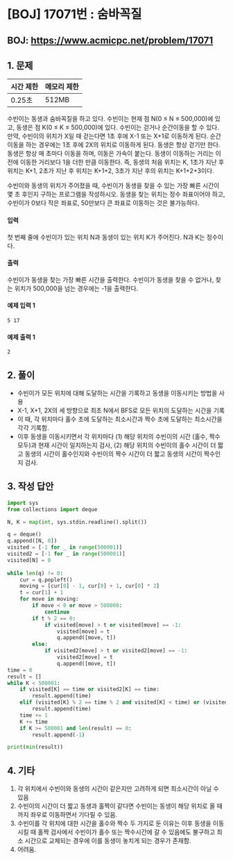 #  [BOJ] 17071번 : 숨바꼭질

## BOJ: https://www.acmicpc.net/problem/17071

## 1. 문제

|시간 제한| 메모리 제한| 
|:----|:----|
|0.25초|512MB|

수빈이는 동생과 숨바꼭질을 하고 있다. 수빈이는 현재 점 N(0 ≤ N ≤ 500,000)에 있고, 동생은 점 K(0 ≤ K ≤ 500,000)에 있다. 수빈이는 걷거나 순간이동을 할 수 있다. 만약, 수빈이의 위치가 X일 때 걷는다면 1초 후에 X-1 또는 X+1로 이동하게 된다. 순간이동을 하는 경우에는 1초 후에 2X의 위치로 이동하게 된다. 동생은 항상 걷기만 한다. 동생은 항상 매 초마다 이동을 하며, 이동은 가속이 붙는다. 동생이 이동하는 거리는 이전에 이동한 거리보다 1을 더한 만큼 이동한다. 즉, 동생의 처음 위치는 K, 1초가 지난 후 위치는 K+1, 2초가 지난 후 위치는 K+1+2, 3초가 지난 후의 위치는 K+1+2+3이다.

수빈이와 동생의 위치가 주어졌을 때, 수빈이가 동생을 찾을 수 있는 가장 빠른 시간이 몇 초 후인지 구하는 프로그램을 작성하시오. 동생을 찾는 위치는 정수 좌표이어야 하고, 수빈이가 0보다 작은 좌표로, 50만보다 큰 좌표로 이동하는 것은 불가능하다.

#### 입력
첫 번째 줄에 수빈이가 있는 위치 N과 동생이 있는 위치 K가 주어진다. N과 K는 정수이다.

#### 출력
수빈이가 동생을 찾는 가장 빠른 시간을 출력한다. 수빈이가 동생을 찾을 수 없거나, 찾는 위치가 500,000을 넘는 경우에는 -1을 출력한다.

#### 예제 입력 1
```
5 17
```
#### 예제 출력 1
```
2
```
## 2. 풀이
- 수빈이가 모든 위치에 대해 도달하는 시간을 기록하고 동생을 이동시키는 방법을 사용
- X-1, X+1, 2X의 세 방향으로 최초 N에서 BFS로 모든 위치의 도달하는 시간을 기록
- 이 때, 각 위치마다 홀수 초에 도달하는 최소시간과 짝수 초에 도달하는 최소시간을 각각 기록함.
- 이후 동생을 이동시키면서 각 위치마다 (1) 해당 위치의 수빈이의 시간 (홀수, 짝수 모두)과 현재 시간이 일치하는지 검사, (2) 해당 위치의 수빈이의 홀수 시간이 더 짧고 동생의 시간이 홀수인지와 수빈이의 짝수 시간이 더 짧고 동생의 시간이 짝수인지 검사.


## 3. 작성 답안
```python
import sys
from collections import deque

N, K = map(int, sys.stdin.readline().split())

q = deque()
q.append([N, 0])
visited = [-1 for _ in range(500001)]
visited2 = [-1 for _ in range(500001)]
visited[N] = 0
 
while len(q) != 0:
    cur = q.popleft()
    moving = [cur[0] - 1, cur[0] + 1, cur[0] * 2]
    t = cur[1] + 1
    for move in moving:
        if move < 0 or move > 500000:
            continue
        if t % 2 == 0:
            if visited[move] > t or visited[move] == -1:
                visited[move] = t
                q.append([move, t])
        else:
            if visited2[move] > t or visited2[move] == -1:
                visited2[move] = t
                q.append([move, t])
time = 0
result = []
while K < 500001:
    if visited[K] == time or visited2[K] == time:
        result.append(time)
    elif (visited[K] % 2 == time % 2 and visited[K] < time) or (visited2[K] % 2 == time % 2 and visited2[K] < time):
        result.append(time)
    time += 1
    K += time
    if K >= 500001 and len(result) == 0:
        result.append(-1)

print(min(result))
```
## 4. 기타
1. 각 위치에서 수빈이와 동생의 시간이 같은지만 고려하게 되면 최소시간이 아닐 수 있음
2. 수빈이의 시간이 더 짧고 동생과 홀짝이 같다면 수빈이는 동생이 해당 위치로 올 때 까지 좌우로 이동하면서 기다릴 수 있음.
3. 수빈이를 각 위치에 대한 시간을 홀수와 짝수 두 가지로 둔 이유는 이후 동생을 이동시킬 때 홀짝 검사에서 수빈이가 홀수 또는 짝수시간에 갈 수 있음에도 불구하고 최소 시간으로 교체되는 경우에 이를 동생이 놓치게 되는 경우가 존재함.
4. 어려움.

